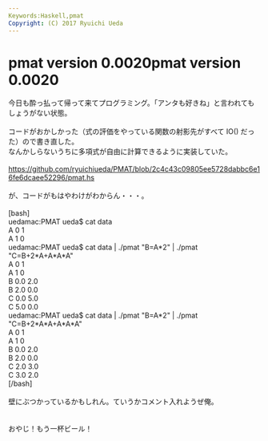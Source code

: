 ```yaml
---
Keywords:Haskell,pmat
Copyright: (C) 2017 Ryuichi Ueda
---
```


# <!--:ja-->pmat version 0.0020<!--:--><!--:en-->pmat version 0.0020<!--:-->
<!--:ja-->今日も酔っ払って帰って来てプログラミング。「アンタも好きね」と言われてもしょうがない状態。<br />
<br />
コードがおかしかった（式の評価をやっている関数の射影先がすべて IO() だった）ので書き直した。<br />
なんかしらないうちに多項式が自由に計算できるように実装していた。<br />
<br />
<a target="_blank" href="https://github.com/ryuichiueda/PMAT/blob/2c4c43c09805ee5728dabbc6e16fe6dcaee52296/pmat.hs">https://github.com/ryuichiueda/PMAT/blob/2c4c43c09805ee5728dabbc6e16fe6dcaee52296/pmat.hs</a><br />
<br />
が、コードがもはやわけがわからん・・・。<br />
<br />
[bash]<br />
uedamac:PMAT ueda$ cat data <br />
A 0 1<br />
A 1 0<br />
uedamac:PMAT ueda$ cat data | ./pmat &quot;B=A*2&quot; | ./pmat &quot;C=B+2*A+A*A*A&quot;<br />
A 0 1<br />
A 1 0<br />
B 0.0 2.0<br />
B 2.0 0.0<br />
C 0.0 5.0<br />
C 5.0 0.0<br />
uedamac:PMAT ueda$ cat data | ./pmat &quot;B=A*2&quot; | ./pmat &quot;C=B+2*A*A+A*A*A&quot;<br />
A 0 1<br />
A 1 0<br />
B 0.0 2.0<br />
B 2.0 0.0<br />
C 2.0 3.0<br />
C 3.0 2.0<br />
[/bash]<br />
<br />
壁にぶつかっているかもしれん。ていうかコメント入れようぜ俺。<br />
<br />
<br />
おやじ！もう一杯ビール！<!--:-->
